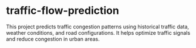 # traffic-flow-prediction
This project predicts traffic congestion patterns using historical traffic data, weather conditions, and road configurations. It helps optimize traffic signals and reduce congestion in urban areas.
